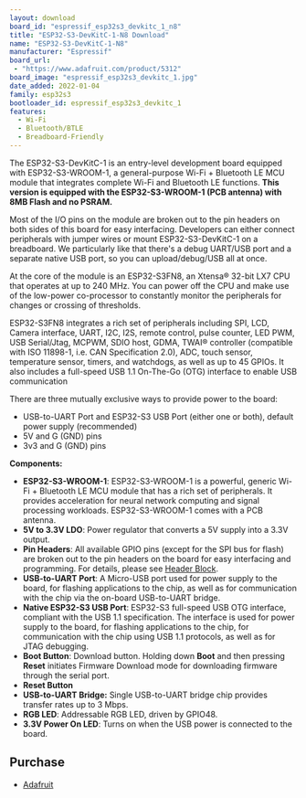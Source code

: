 ```yaml
---
layout: download
board_id: "espressif_esp32s3_devkitc_1_n8"
title: "ESP32-S3-DevKitC-1-N8 Download"
name: "ESP32-S3-DevKitC-1-N8"
manufacturer: "Espressif"
board_url:
 - "https://www.adafruit.com/product/5312"
board_image: "espressif_esp32s3_devkitc_1.jpg"
date_added: 2022-01-04
family: esp32s3
bootloader_id: espressif_esp32s3_devkitc_1
features:
  - Wi-Fi
  - Bluetooth/BTLE
  - Breadboard-Friendly
---
```


The ESP32-S3-DevKitC-1 is an entry-level development board equipped with ESP32-S3-WROOM-1, a general-purpose Wi-Fi + Bluetooth LE MCU module that integrates complete Wi-Fi and Bluetooth LE functions. **This version is equipped with the ESP32-S3-WROOM-1 (PCB antenna) with 8MB Flash and no PSRAM.**

Most of the I/O pins on the module are broken out to the pin headers on both sides of this board for easy interfacing. Developers can either connect peripherals with jumper wires or mount ESP32-S3-DevKitC-1 on a breadboard. We particularly like that there's a debug UART/USB port and a separate native USB port, so you can upload/debug/USB all at once.

At the core of the module is an ESP32-S3FN8, an Xtensa® 32-bit LX7 CPU that operates at up to 240 MHz. You can power off the CPU and make use of the low-power co-processor to constantly monitor the peripherals for changes or crossing of thresholds.

ESP32-S3FN8 integrates a rich set of peripherals including SPI, LCD, Camera interface, UART, I2C, I2S, remote control, pulse counter, LED PWM, USB Serial/Jtag, MCPWM, SDIO host, GDMA, TWAI® controller (compatible with ISO 11898-1, i.e. CAN Specification 2.0), ADC, touch sensor, temperature sensor, timers, and watchdogs, as well as up to 45 GPIOs. It also includes a full-speed USB 1.1 On-The-Go (OTG) interface to enable USB communication

There are three mutually exclusive ways to provide power to the board:

- USB-to-UART Port and ESP32-S3 USB Port (either one or both), default power supply (recommended)
- 5V and G (GND) pins
- 3v3 and G (GND) pins

**Components:**

- **ESP32-S3-WROOM-1**: ESP32-S3-WROOM-1 is a powerful, generic Wi-Fi + Bluetooth LE MCU module that has a rich set of peripherals. It provides acceleration for neural network computing and signal processing workloads. ESP32-S3-WROOM-1 comes with a PCB antenna.
- **5V to 3.3V LDO**: Power regulator that converts a 5V supply into a 3.3V output.
- **Pin Headers**: All available GPIO pins (except for the SPI bus for flash) are broken out to the pin headers on the board for easy interfacing and programming. For details, please see [Header Block](https://docs.espressif.com/projects/esp-idf/en/latest/esp32s3/hw-reference/esp32s3/user-guide-devkitc-1.html#user-guide-s3-devkitc-1-v1-header-blocks).
- **USB-to-UART Port**: A Micro-USB port used for power supply to the board, for flashing applications to the chip, as well as for communication with the chip via the on-board USB-to-UART bridge.
- **Native ESP32-S3 USB Port**: ESP32-S3 full-speed USB OTG interface, compliant with the USB 1.1 specification. The interface is used for power supply to the board, for flashing applications to the chip, for communication with the chip using USB 1.1 protocols, as well as for JTAG debugging.
- **Boot Button**: Download button. Holding down **Boot** and then pressing **Reset** initiates Firmware Download mode for downloading firmware through the serial port.
- **Reset Button**
- **USB-to-UART Bridge:** Single USB-to-UART bridge chip provides transfer rates up to 3 Mbps.
- **RGB LED**: Addressable RGB LED, driven by GPIO48.
- **3.3V Power On LED**: Turns on when the USB power is connected to the board.

## Purchase

* [Adafruit](https://www.adafruit.com/product/5312)
